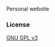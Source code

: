 Personal website

### License

[GNU GPL v3](https://github.com/bk2dcradle/researcher/blob/gh-pages/LICENSE)
